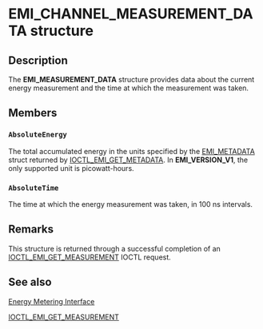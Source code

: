 # EMI_CHANNEL_MEASUREMENT_DATA structure

## Description

The **EMI_MEASUREMENT_DATA** structure provides data about the current energy measurement and the time at which the measurement was taken.

## Members

### `AbsoluteEnergy`

The total accumulated energy in the units specified by the [EMI_METADATA](https://learn.microsoft.com/windows/win32/api/emi/ns-emi-emi_metadata_v1) struct returned by [IOCTL_EMI_GET_METADATA](https://learn.microsoft.com/windows/desktop/api/emi/ni-emi-ioctl_emi_get_metadata). In **EMI_VERSION_V1**, the only supported unit is picowatt-hours.

### `AbsoluteTime`

The time at which the energy measurement was taken, in 100 ns intervals.

## Remarks

This structure is returned through a successful completion of an [IOCTL_EMI_GET_MEASUREMENT](https://learn.microsoft.com/windows/desktop/api/emi/ni-emi-ioctl_emi_get_measurement) IOCTL request.

## See also

[Energy Metering Interface](https://learn.microsoft.com/windows-hardware/drivers/powermeter/energy-meter-interface)

[IOCTL_EMI_GET_MEASUREMENT](https://learn.microsoft.com/windows/desktop/api/emi/ni-emi-ioctl_emi_get_measurement)